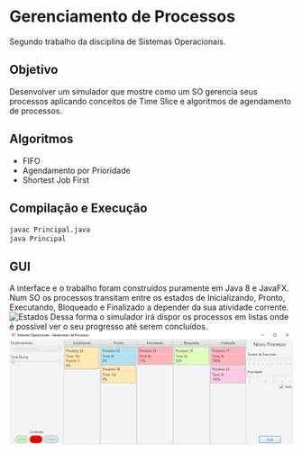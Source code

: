 # Gerenciamento de Processos
Segundo trabalho da disciplina de Sistemas Operacionais.
## Objetivo
Desenvolver um simulador que mostre como um SO gerencia seus processos aplicando conceitos de Time Slice e algoritmos de agendamento de processos.
## Algoritmos
- FIFO
- Agendamento por Prioridade
- Shortest Job First
## Compilação e Execução
    javac Principal.java
    java Principal
## GUI
A interface e o trabalho foram construídos puramente em Java 8 e JavaFX.
Num SO os processos transitam entre os estados de Inicializando, Pronto, Executando, Bloqueado e Finalizado a depender da sua atividade corrente.
![Estados](https://www.boscojr.com/so/figuras/estados-processos.png)
Dessa forma o simulador irá dispor os processos em listas onde é possivel ver o seu progresso até serem concluídos. 
![Software](/img/readme/print.png)


